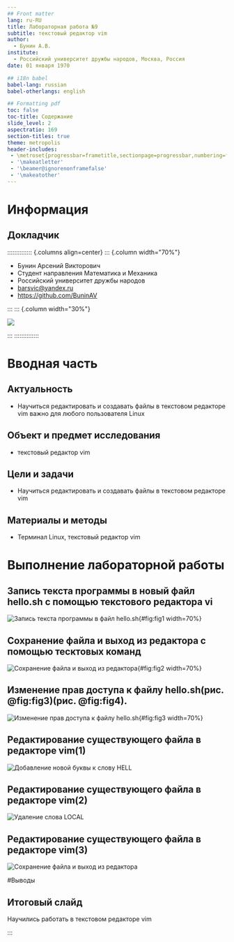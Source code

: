 ```yaml
---
## Front matter
lang: ru-RU
title: Лабораторная работа №9
subtitle: текстовый редактор vim
author:
  - Бунин А.В.
institute:
  - Российский университет дружбы народов, Москва, Россия
date: 01 января 1970

## i18n babel
babel-lang: russian
babel-otherlangs: english

## Formatting pdf
toc: false
toc-title: Содержание
slide_level: 2
aspectratio: 169
section-titles: true
theme: metropolis
header-includes:
 - \metroset{progressbar=frametitle,sectionpage=progressbar,numbering=fraction}
 - '\makeatletter'
 - '\beamer@ignorenonframefalse'
 - '\makeatother'
---
```


# Информация

## Докладчик

:::::::::::::: {.columns align=center}
::: {.column width="70%"}

  * Бунин Арсений Викторович
  * Студент направления Математика и Механика
  * Российский университет дружбы народов
  * [barsvic@yandex.ru](mailto:barsvic@yandex.ru)
  * <https://github.com/BuninAV>

:::
::: {.column width="30%"}

![](./image/kulyabov.jpg)

:::
::::::::::::::

# Вводная часть

## Актуальность

- Научиться редактировать и создавать файлы в текстовом редакторе vim важно для любого пользователя Linux

## Объект и предмет исследования

- текстовый редактор vim

## Цели и задачи

- Научиться редактировать и создавать файлы в текстовом редакторе vim

## Материалы и методы

- Терминал Linux, текстовый редактор vim

# Выполнение лабораторной работы

## Запись текста программы в новый файл hello.sh с помощью текстового редактора vi

![Запись текста программы в файл hello.sh](image/img1.png){#fig:fig1 width=70%}

## Сохранение файла и выход из редактора с помощью тесктовых команд

![Сохранение файла и выход из редактора](image/img2.png){#fig:fig2 width=70%}

## Изменение прав доступа к файлу hello.sh(рис. @fig:fig3)(рис. @fig:fig4).

![Изменение прав доступа к файлу hello.sh](image/img3.png){#fig:fig3 width=70%}

## Редактирование существующего файла в редакторе vim(1)
![Добавление новой буквы к слову HELL](image/img4.png)

## Редактирование существующего файла в редакторе vim(2)

![Удаление слова LOCAL](image/img5.png)

## Редактирование существующего файла в редакторе vim(3)

![Сохранение файла и выход из редактора](image/img6.png)

#Выводы

## Итоговый слайд

Научились работать в текстовом редакторе vim

:::

